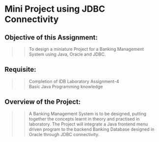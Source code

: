 # Mini Project using JDBC Connectivity 
 
## Objective of this Assignment:  
>> To design a miniature Project for a Banking Management System using Java, Oracle and 
JDBC. 
 
## Requisite: 
>> Completion of IDB Laboratory Assignment-4  
>> Basic Java Programming knowledge 
 
## Overview of the Project:  
>> A Banking Management System is to be designed, putting together the concepts learnt in 
theory and practised in laboratory. The Project will integrate a Java frontend menu driven 
program to the backend Banking Database designed in Oracle through JDBC 
connectivity.
